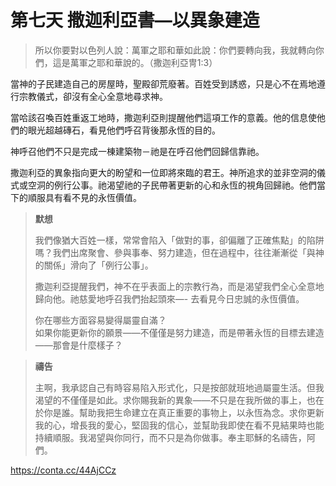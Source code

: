 # 第七天   撒迦利亞書—以異象建造
> 所以你要對以色列人說：萬軍之耶和華如此說：你們要轉向我，我就轉向你們，這是萬軍之耶和華說的。（撒迦利亞冑1:3）

當神的子民建造自己的房屋時，聖殿卻荒廢著。百姓受到誘惑，只是心不在焉地遵行宗教儀式，卻沒有全心全意地尋求神。

當哈該召喚百姓重返工地時，撒迦利亞則提醒他們這項工作的意義。他的信息使他們的眼光超越磚石，看見他們呼召背後那永恆的目的。

神呼召他們不只是完成一棟建築物－祂是在呼召他們回歸信靠祂。

撒迦利亞的異象指向更大的盼望和一位即將來臨的君王。神所追求的並非空洞的儀式或空洞的例行公事。祂渴望祂的子民帶著更新的心和永恆的視角回歸祂。他們當下的順服具有看不見的永恆價值。

> **默想**
> 
> 我們像猶大百姓一樣，常常會陷入「做對的事，卻偏離了正確焦點」的陷阱嗎？我們出席聚會、參與事奉、努力建造，但在過程中，往往漸漸從「與神的關係」滑向了「例行公事」。
>
> 撒迦利亞提醒我們，神不在乎表面上的宗教行為，而是渴望我們全心全意地歸向他。祂慈愛地呼召我們抬起頭來—- 去看見今日忠誠的永恆價值。
>
> 你在哪些方面容易變得屬靈自滿？  
> 如果你能更新你的願景——不僅僅是努力建造，而是帶著永恆的目標去建造——那會是什麼樣子？

> **禱告**
>
> 主啊，我承認自己有時容易陷入形式化，只是按部就班地過屬靈生活。但我渴望的不僅僅是如此。求你賜我新的異象——不只是在我所做的事上，也在於你是誰。幫助我把生命建立在真正重要的事物上，以永恆為念。求你更新我的心，增長我的愛心，堅固我的信心，並幫助我即使在看不見結果時也能持續順服。我渴望與你同行，而不只是為你做事。奉主耶穌的名禱告，阿們。

https://conta.cc/44AjCCz
